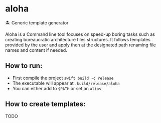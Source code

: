 # aloha

🏝️ Generic template generator

Aloha is a Command line tool focuses on speed-up boring tasks such as creating bureaucratic architecture files structures.
It follows templates provided by the user and apply then at the designated path renaming file names and content if needed.

## How to run:

- First compile the project `swift build -c release`
- The executable will appear at `.build/release/aloha`
- You can either add to `$PATH` or set an `alias`

## How to create templates:

TODO
